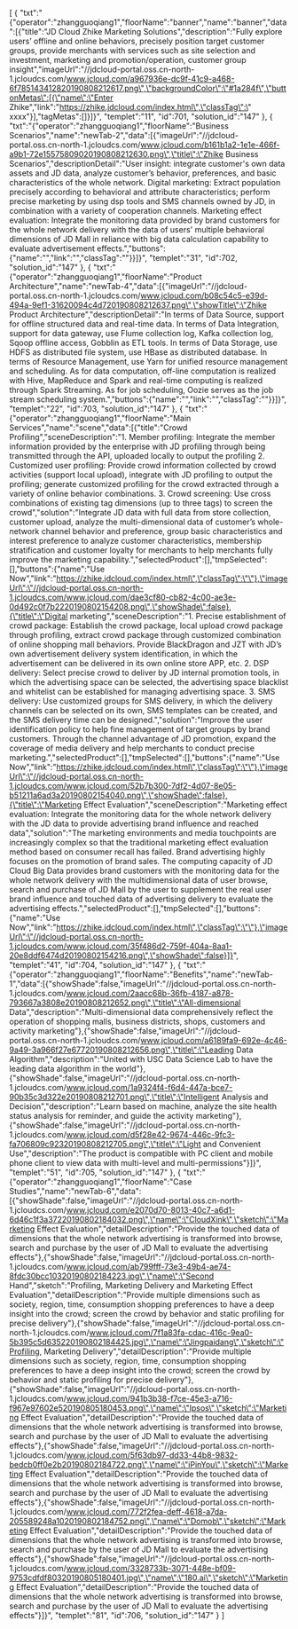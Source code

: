 [
	{
		"txt":"{\"operator\":\"zhangguoqiang1\",\"floorName\":\"banner\",\"name\":\"banner\",\"data\":[{\"title\":\"JD Cloud Zhike Marketing Solutions\",\"description\":\"Fully explore users’ offline and online behaviors, precisely position target customer groups, provide merchants with services such as site selection and investment, marketing and promotion/operation, customer group insight\",\"imageUrl\":\"//jdcloud-portal.oss.cn-north-1.jcloudcs.com/www.jcloud.com/a967936e-dc9f-41c9-a468-6f785143412820190808212617.png\",\"backgroundColor\":\"#1a284f\",\"buttonMetas\":[{\"name\":\"Enter Zhike\",\"link\":\"https://zhike.jdcloud.com/index.html\",\"classTag\":\" xxxx\"}],\"tagMetas\":[]}]}",
		"templet":"11",
		"id":701,
		"solution_id":"147"
	},
	{
		"txt":"{\"operator\":\"zhangguoqiang1\",\"floorName\":\"Business Scenarios\",\"name\":\"newTab-2\",\"data\":[{\"imageUrl\":\"//jdcloud-portal.oss.cn-north-1.jcloudcs.com/www.jcloud.com/b161b1a2-1e1e-466f-a9b1-72e15575809020190808212630.png\",\"title\":\"Zhike Business Scenarios\",\"descriptionDetail\":\"User insight: integrate customer's own data assets and JD data, analyze customer’s behavior, preferences, and basic characteristics of the whole network. Digital marketing: Extract population precisely according to behavioral and attribute characteristics; perform precise marketing by using dsp tools and SMS channels owned by JD, in combination with a variety of cooperation channels. Marketing effect evaluation: Integrate the monitoring data provided by brand customers for the whole network delivery with the data of users' multiple behavioral dimensions of JD Mall in reliance with big data calculation capability to evaluate advertisement effects.\",\"buttons\":{\"name\":\"\",\"link\":\"\",\"classTag\":\"\"}}]}",
		"templet":"31",
		"id":702,
		"solution_id":"147"
	},
	{
		"txt":"{\"operator\":\"zhangguoqiang1\",\"floorName\":\"Product Architecture\",\"name\":\"newTab-4\",\"data\":[{\"imageUrl\":\"//jdcloud-portal.oss.cn-north-1.jcloudcs.com/www.jcloud.com/b08c54c5-e39d-494a-9ef1-31620094c4d720190808212637.png\",\"showTitle\":\"Zhike Product Architecture\",\"descriptionDetail\":\"In terms of Data Source, support for offline structured data and real-time data. In terms of Data Integration, support for data gateway, use Flume collection log, Kafka collection log, Sqoop offline access, Gobblin as ETL tools. In terms of Data Storage, use HDFS as distributed file system, use HBase as distributed database. In terms of Resource Management, use Yarn for unified resource management and scheduling. As for data computation, off-line computation is realized with Hive, MapReduce and Spark and real-time computing is realized through Spark Streaming. As for job scheduling, Oozie serves as the job stream scheduling system.\",\"buttons\":{\"name\":\"\",\"link\":\"\",\"classTag\":\"\"}}]}",
		"templet":"22",
		"id":703,
		"solution_id":"147"
	},
	{
		"txt":"{\"operator\":\"zhangguoqiang1\",\"floorName\":\"Main Services\",\"name\":\"scene\",\"data\":[{\"title\":\"Crowd Profiling\",\"sceneDescription\":\"1. Member profiling: Integrate the member information provided by the enterprise with JD profiling through being transmitted through the API, uploaded locally to output the profiling 2. Customized user profiling: Provide crowd information collected by crowd activities (support local upload), integrate with JD profiling to output the profiling; generate customized profiling for the crowd extracted through a variety of online behavior combinations. 3. Crowd screening: Use cross combinations of existing tag dimensions (up to three tags) to screen the crowd\",\"solution\":\"Integrate JD data with full data from store collection, customer upload, analyze the multi-dimensional data of customer’s whole-network channel behavior and preference, group basic characteristics and interest preference to analyze customer characteristics, membership stratification and customer loyalty for merchants to help merchants fully improve the marketing capability.\",\"selectedProduct\":[],\"tmpSelected\":[],\"buttons\":{\"name\":\"Use Now\",\"link\":\"https://zhike.jdcloud.com/index.html\",\"classTag\":\"\"},\"imageUrl\":\"//jdcloud-portal.oss.cn-north-1.jcloudcs.com/www.jcloud.com/dae3cf80-cb82-4c00-ae3e-0d492c0f7b2220190802154208.png\",\"showShade\":false},{\"title\":\"Digital marketing\",\"sceneDescription\":\"1. Precise establishment of crowd package: Establish the crowd package, local upload crowd package through profiling, extract crowd package through customized combination of online shopping mall behaviors. Provide BlackDragon and JZT with JD’s own advertisement delivery system identification, in which the advertisement can be delivered in its own online store APP, etc. 2. DSP delivery: Select precise crowd to deliver by JD internal promotion tools, in which the advertising space can be selected, the advertising space blacklist and whitelist can be established for managing advertising space. 3. SMS delivery: Use customized groups for SMS delivery, in which the delivery channels can be selected on its own, SMS templates can be created, and the SMS delivery time can be designed.\",\"solution\":\"Improve the user identification policy to help fine management of target groups by brand customers. Through the channel advantage of JD promotion, expand the coverage of media delivery and help merchants to conduct precise marketing.\",\"selectedProduct\":[],\"tmpSelected\":[],\"buttons\":{\"name\":\"Use Now\",\"link\":\"https://zhike.jdcloud.com/index.html\",\"classTag\":\"\"},\"imageUrl\":\"//jdcloud-portal.oss.cn-north-1.jcloudcs.com/www.jcloud.com/52b7b300-7df2-4d07-8e05-b51211a6ad3a20190802154040.png\",\"showShade\":false},{\"title\":\"Marketing Effect Evaluation\",\"sceneDescription\":\"Marketing effect evaluation: Integrate the monitoring data for the whole network delivery with the JD data to provide advertising brand influence and reached data\",\"solution\":\"The marketing environments and media touchpoints are increasingly complex so that the traditional marketing effect evaluation method based on consumer recall has failed. Brand advertising highly focuses on the promotion of brand sales. The computing capacity of JD Cloud Big Data provides brand customers with the monitoring data for the whole network delivery with the multidimensional data of user browse, search and purchase of JD Mall by the user to supplement the real user brand influence and touched data of advertising delivery to evaluate the advertising effects.\",\"selectedProduct\":[],\"tmpSelected\":[],\"buttons\":{\"name\":\"Use Now\",\"link\":\"https://zhike.jdcloud.com/index.html\",\"classTag\":\"\"},\"imageUrl\":\"//jdcloud-portal.oss.cn-north-1.jcloudcs.com/www.jcloud.com/35f486d2-759f-404a-8aa1-20e8ddf6474d20190802154216.png\",\"showShade\":false}]}",
		"templet":"41",
		"id":704,
		"solution_id":"147"
	},
	{
		"txt":"{\"operator\":\"zhangguoqiang1\",\"floorName\":\"Benefits\",\"name\":\"newTab-1\",\"data\":[{\"showShade\":false,\"imageUrl\":\"//jdcloud-portal.oss.cn-north-1.jcloudcs.com/www.jcloud.com/2aacc68b-36fb-4187-a878-793667a3808e20190808212652.png\",\"title\":\"All-dimensional Data\",\"description\":\"Multi-dimensional data comprehensively reflect the operation of shopping malls, business districts, shops, customers and activity marketing\"},{\"showShade\":false,\"imageUrl\":\"//jdcloud-portal.oss.cn-north-1.jcloudcs.com/www.jcloud.com/a6189fa9-692e-4c46-9a49-3a966f27e67720190808212656.png\",\"title\":\"Leading Data Algorithm\",\"description\":\"United with USC Data Science Lab to have the leading data algorithm in the world\"},{\"showShade\":false,\"imageUrl\":\"//jdcloud-portal.oss.cn-north-1.jcloudcs.com/www.jcloud.com/1a9324f4-f6d4-447a-bce7-90b35c3d322e20190808212701.png\",\"title\":\"Intelligent Analysis and Decision\",\"description\":\"Learn based on machine, analyze the site health status analysis for reminder, and guide the activity marketing\"},{\"showShade\":false,\"imageUrl\":\"//jdcloud-portal.oss.cn-north-1.jcloudcs.com/www.jcloud.com/d5f28e42-9674-446c-9fc3-fa706809c92320190808212705.png\",\"title\":\"Light and Convenient Use\",\"description\":\"The product is compatible with PC client and mobile phone client to view data with multi-level and multi-permissions\"}]}",
		"templet":"51",
		"id":705,
		"solution_id":"147"
	},
	{
		"txt":"{\"operator\":\"zhangguoqiang1\",\"floorName\":\"Case Studies\",\"name\":\"newTab-6\",\"data\":[{\"showShade\":false,\"imageUrl\":\"//jdcloud-portal.oss.cn-north-1.jcloudcs.com/www.jcloud.com/e2070d70-8013-40c7-a6d1-6d46c1f3a37220190802184032.png\",\"name\":\"CloudXink\",\"sketch\":\"Marketing Effect Evaluation\",\"detailDescription\":\"Provide the touched data of dimensions that the whole network advertising is transformed into browse, search and purchase by the user of JD Mall to evaluate the advertising effects\"},{\"showShade\":false,\"imageUrl\":\"//jdcloud-portal.oss.cn-north-1.jcloudcs.com/www.jcloud.com/ab799fff-73e3-49b4-ae74-8fdc30bcc10320190802184223.jpg\",\"name\":\"Second Hand\",\"sketch\":\"Profiling, Marketing Delivery and Marketing Effect Evaluation\",\"detailDescription\":\"Provide multiple dimensions such as society, region, time, consumption shopping preferences to have a deep insight into the crowd; screen the crowd by behavior and static profiling for precise delivery\"},{\"showShade\":false,\"imageUrl\":\"//jdcloud-portal.oss.cn-north-1.jcloudcs.com/www.jcloud.com/7f1a83fa-cdac-416c-9ea0-5b395c5d635220190802184425.jpg\",\"name\":\"Jingpaidang\",\"sketch\":\"Profiling, Marketing Delivery\",\"detailDescription\":\"Provide multiple dimensions such as society, region, time, consumption shopping preferences to have a deep insight into the crowd; screen the crowd by behavior and static profiling for precise delivery\"},{\"showShade\":false,\"imageUrl\":\"//jdcloud-portal.oss.cn-north-1.jcloudcs.com/www.jcloud.com/941b3b38-f7ce-45e3-a716-f967e97602e520190805180453.png\",\"name\":\"Ipsos\",\"sketch\":\"Marketing Effect Evaluation\",\"detailDescription\":\"Provide the touched data of dimensions that the whole network advertising is transformed into browse, search and purchase by the user of JD Mall to evaluate the advertising effects\"},{\"showShade\":false,\"imageUrl\":\"//jdcloud-portal.oss.cn-north-1.jcloudcs.com/www.jcloud.com/5f63db97-dd33-44b8-9832-bedcb0ff0e2b20190802184722.png\",\"name\":\"iPinYou\",\"sketch\":\"Marketing Effect Evaluation\",\"detailDescription\":\"Provide the touched data of dimensions that the whole network advertising is transformed into browse, search and purchase by the user of JD Mall to evaluate the advertising effects\"},{\"showShade\":false,\"imageUrl\":\"//jdcloud-portal.oss.cn-north-1.jcloudcs.com/www.jcloud.com/772f2fea-deff-4618-a7da-205589248a1020190802184752.png\",\"name\":\"Domob\",\"sketch\":\"Marketing Effect Evaluation\",\"detailDescription\":\"Provide the touched data of dimensions that the whole network advertising is transformed into browse, search and purchase by the user of JD Mall to evaluate the advertising effects\"},{\"showShade\":false,\"imageUrl\":\"//jdcloud-portal.oss.cn-north-1.jcloudcs.com/www.jcloud.com/3328733b-3071-448e-bf09-9753cdfdf80320190805180401.jpg\",\"name\":\"180.ai\",\"sketch\":\"Marketing Effect Evaluation\",\"detailDescription\":\"Provide the touched data of dimensions that the whole network advertising is transformed into browse, search and purchase by the user of JD Mall to evaluate the advertising effects\"}]}",
		"templet":"81",
		"id":706,
		"solution_id":"147"
	}
]